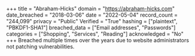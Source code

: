 +++
title = "Abraham-Hicks"
domain = "https://abraham-hicks.com"
date_breached = "2018-03-06"
date = "2022-05-04"
record_count = "244,099"
privacy = "Public"
Verified = "True"
hashing = ["plaintext", "PBKDF1-SHA1"]
breached_data = ["Email addresses", "Passwords"]
categories = ["Shopping", "Services", "Reading"]
acknowledged = "No"
+++
Breached multiple times over the years due to website administrators not patching vulnerabilities.
